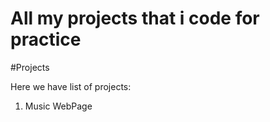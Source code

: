 # All my projects that i code for practice 

#Projects 

Here we have list of projects:

1. Music WebPage
   
